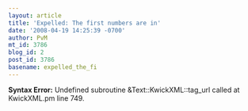 ```yaml
---
layout: article
title: 'Expelled: The first numbers are in'
date: '2008-04-19 14:25:39 -0700'
author: PvM
mt_id: 3786
blog_id: 2
post_id: 3786
basename: expelled_the_fi
---
```

<p><strong>Syntax Error:</strong> Undefined subroutine &Text::KwickXML::tag_url called at KwickXML.pm line 749.
</p>
